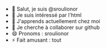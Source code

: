 - 👋 Salut, je suis @sroulionor
- 👀 Je suis intéressé par l'html
- 🌱 J'apprends actuellement chez moi
- 💞️ Je cherche à collaborer sur github
- 😄 Pronoms : sroulionor
- ⚡ Fait amusant : tout

<!---
sroulionor/sroulionor est un référentiel ✨ spécial ✨ car son `README.md` (ce fichier) apparaît sur votre profil GitHub.
Vous pouvez cliquer sur le lien Aperçu pour jeter un œil à vos modifications.
--->
